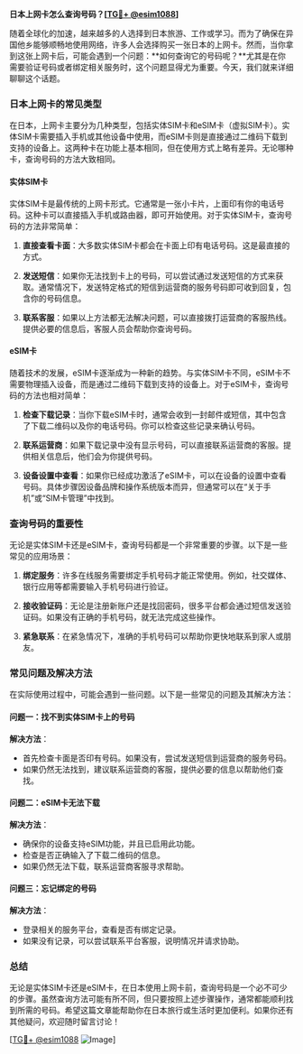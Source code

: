 **日本上网卡怎么查询号码？[[TG💪+ @esim1088](https://t.me/s/esim1088)]**

随着全球化的加速，越来越多的人选择到日本旅游、工作或学习。而为了确保在异国他乡能够顺畅地使用网络，许多人会选择购买一张日本的上网卡。然而，当你拿到这张上网卡后，可能会遇到一个问题：**如何查询它的号码呢？**尤其是在你需要验证号码或者绑定相关服务时，这个问题显得尤为重要。今天，我们就来详细聊聊这个话题。

### 日本上网卡的常见类型

在日本，上网卡主要分为几种类型，包括实体SIM卡和eSIM卡（虚拟SIM卡）。实体SIM卡需要插入手机或其他设备中使用，而eSIM卡则是直接通过二维码下载到支持的设备上。这两种卡在功能上基本相同，但在使用方式上略有差异。无论哪种卡，查询号码的方法大致相同。

#### 实体SIM卡

实体SIM卡是最传统的上网卡形式。它通常是一张小卡片，上面印有你的电话号码。这种卡可以直接插入手机或路由器，即可开始使用。对于实体SIM卡，查询号码的方法非常简单：

1. **直接查看卡面**：大多数实体SIM卡都会在卡面上印有电话号码。这是最直接的方式。
   
2. **发送短信**：如果你无法找到卡上的号码，可以尝试通过发送短信的方式来获取。通常情况下，发送特定格式的短信到运营商的服务号码即可收到回复，包含你的号码信息。

3. **联系客服**：如果以上方法都无法解决问题，可以直接拨打运营商的客服热线。提供必要的信息后，客服人员会帮助你查询号码。

#### eSIM卡

随着技术的发展，eSIM卡逐渐成为一种新的趋势。与实体SIM卡不同，eSIM卡不需要物理插入设备，而是通过二维码下载到支持的设备上。对于eSIM卡，查询号码的方法也相对简单：

1. **检查下载记录**：当你下载eSIM卡时，通常会收到一封邮件或短信，其中包含了下载二维码以及你的电话号码。你可以检查这些记录来确认号码。

2. **联系运营商**：如果下载记录中没有显示号码，可以直接联系运营商的客服。提供相关信息后，他们会为你提供号码。

3. **设备设置中查看**：如果你已经成功激活了eSIM卡，可以在设备的设置中查看号码。具体步骤因设备品牌和操作系统版本而异，但通常可以在“关于手机”或“SIM卡管理”中找到。

### 查询号码的重要性

无论是实体SIM卡还是eSIM卡，查询号码都是一个非常重要的步骤。以下是一些常见的应用场景：

1. **绑定服务**：许多在线服务需要绑定手机号码才能正常使用。例如，社交媒体、银行应用等都需要输入手机号码进行验证。

2. **接收验证码**：无论是注册新账户还是找回密码，很多平台都会通过短信发送验证码。如果没有正确的手机号码，就无法完成这些操作。

3. **紧急联系**：在紧急情况下，准确的手机号码可以帮助你更快地联系到家人或朋友。

### 常见问题及解决方法

在实际使用过程中，可能会遇到一些问题。以下是一些常见的问题及其解决方法：

#### 问题一：找不到实体SIM卡上的号码

**解决方法**：
- 首先检查卡面是否印有号码。如果没有，尝试发送短信到运营商的服务号码。
- 如果仍然无法找到，建议联系运营商的客服，提供必要的信息以帮助他们查找。

#### 问题二：eSIM卡无法下载

**解决方法**：
- 确保你的设备支持eSIM功能，并且已启用此功能。
- 检查是否正确输入了下载二维码的信息。
- 如果仍然无法下载，联系运营商客服寻求帮助。

#### 问题三：忘记绑定的号码

**解决方法**：
- 登录相关的服务平台，查看是否有绑定记录。
- 如果没有记录，可以尝试联系平台客服，说明情况并请求协助。

### 总结

无论是实体SIM卡还是eSIM卡，在日本使用上网卡前，查询号码是一个必不可少的步骤。虽然查询方法可能有所不同，但只要按照上述步骤操作，通常都能顺利找到所需的号码。希望这篇文章能帮助你在日本旅行或生活时更加便利。如果你还有其他疑问，欢迎随时留言讨论！

[[TG💪+ @esim1088](https://t.me/s/esim1088) ![Image](https://i.postimg.cc/4NQfJmqS/Snipaste-2025-05-13-00-14-12.png)]